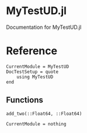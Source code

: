# MyTestUD.jl

Documentation for MyTestUD.jl

Reference
=========

```@meta
CurrentModule = MyTestUD
DocTestSetup = quote
    using MyTestUD
end
```

Functions
---------
```@docs
add_two(::Float64, ::Float64)
```

```@meta
CurrentModule = nothing
```
